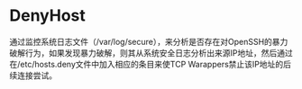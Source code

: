 # DenyHost
通过监控系统日志文件（/var/log/secure），来分析是否存在对OpenSSH的暴力破解行为，如果发现暴力破解，则其从系统安全日志分析出来源IP地址，然后通过在/etc/hosts.deny文件中加入相应的条目来使TCP Warappers禁止该IP地址的后续连接尝试。
